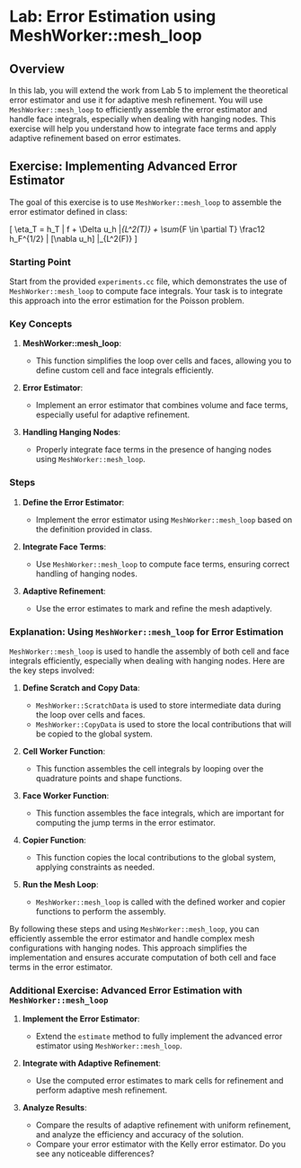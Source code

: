 # Lab: Error Estimation using MeshWorker::mesh_loop

## Overview

In this lab, you will extend the work from Lab 5 to implement the theoretical error estimator and use it for adaptive mesh refinement. You will use `MeshWorker::mesh_loop` to efficiently assemble the error estimator and handle face integrals, especially when dealing with hanging nodes. This exercise will help you understand how to integrate face terms and apply adaptive refinement based on error estimates.

## Exercise: Implementing Advanced Error Estimator

The goal of this exercise is to use `MeshWorker::mesh_loop` to assemble the error estimator defined in class:

\[
\eta_T = h_T \| f + \Delta u_h \|_{L^2(T)} + \sum_{F \in \partial T} \frac12 h_F^{1/2} \| [\nabla u_h] \|_{L^2(F)}
\]

### Starting Point

Start from the provided `experiments.cc` file, which demonstrates the use of `MeshWorker::mesh_loop` to compute face integrals. Your task is to integrate this approach into the error estimation for the Poisson problem.

### Key Concepts

1. **MeshWorker::mesh_loop**:
   - This function simplifies the loop over cells and faces, allowing you to define custom cell and face integrals efficiently.

2. **Error Estimator**:
   - Implement an error estimator that combines volume and face terms, especially useful for adaptive refinement.

3. **Handling Hanging Nodes**:
   - Properly integrate face terms in the presence of hanging nodes using `MeshWorker::mesh_loop`.

### Steps

1. **Define the Error Estimator**:
   - Implement the error estimator using `MeshWorker::mesh_loop` based on the definition provided in class.

2. **Integrate Face Terms**:
   - Use `MeshWorker::mesh_loop` to compute face terms, ensuring correct handling of hanging nodes.

3. **Adaptive Refinement**:
   - Use the error estimates to mark and refine the mesh adaptively.

### Explanation: Using `MeshWorker::mesh_loop` for Error Estimation

`MeshWorker::mesh_loop` is used to handle the assembly of both cell and face integrals efficiently, especially when dealing with hanging nodes. Here are the key steps involved:

1. **Define Scratch and Copy Data**:
   - `MeshWorker::ScratchData` is used to store intermediate data during the loop over cells and faces.
   - `MeshWorker::CopyData` is used to store the local contributions that will be copied to the global system.

2. **Cell Worker Function**:
   - This function assembles the cell integrals by looping over the quadrature points and shape functions.

3. **Face Worker Function**:
   - This function assembles the face integrals, which are important for computing the jump terms in the error estimator.

4. **Copier Function**:
   - This function copies the local contributions to the global system, applying constraints as needed.

5. **Run the Mesh Loop**:
   - `MeshWorker::mesh_loop` is called with the defined worker and copier functions to perform the assembly.

By following these steps and using `MeshWorker::mesh_loop`, you can efficiently assemble the error estimator and handle complex mesh configurations with hanging nodes. This approach simplifies the implementation and ensures accurate computation of both cell and face terms in the error estimator.

### Additional Exercise: Advanced Error Estimation with `MeshWorker::mesh_loop`

1. **Implement the Error Estimator**:
   - Extend the `estimate` method to fully implement the advanced error estimator using `MeshWorker::mesh_loop`.

2. **Integrate with Adaptive Refinement**:
   - Use the computed error estimates to mark cells for refinement and perform adaptive mesh refinement.

3. **Analyze Results**:
   - Compare the results of adaptive refinement with uniform refinement, and analyze the efficiency and accuracy of the solution.
   - Compare your error estimator with the Kelly error estimator. Do you see any noticeable differences?
